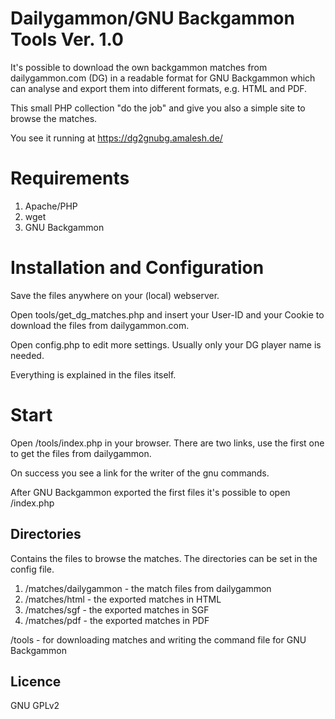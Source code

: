 Dailygammon/GNU Backgammon Tools Ver. 1.0
=
It's possible to download the own backgammon matches from dailygammon.com (DG) in a readable format for GNU Backgammon which can analyse and export them into different formats, e.g. HTML and PDF.
  
This small PHP collection "do the job" and give you also a simple site to browse the matches. 

You see it running at https://dg2gnubg.amalesh.de/

# Requirements
1. Apache/PHP
2. wget
3. GNU Backgammon

# Installation and Configuration
Save the files anywhere on your (local) webserver.

Open tools/get_dg_matches.php and insert your User-ID and your Cookie to download the files from dailygammon.com.

Open config.php to edit more settings. Usually only your DG player name is needed.

Everything is explained in the files itself.

# Start
Open /tools/index.php in your browser. There are two links, use the first one to get the files from dailygammon.

On success you see a link for the writer of the gnu commands.
  
After GNU Backgammon exported the first files it's possible to open /index.php


## Directories
Contains the files to browse the matches. The directories can be set in the config file.

1. /matches/dailygammon - the match files from dailygammon
2. /matches/html - the exported matches in HTML
3. /matches/sgf - the exported matches in SGF
3. /matches/pdf - the exported matches in PDF

/tools - for downloading matches and writing the command file for GNU Backgammon


## Licence
GNU GPLv2 